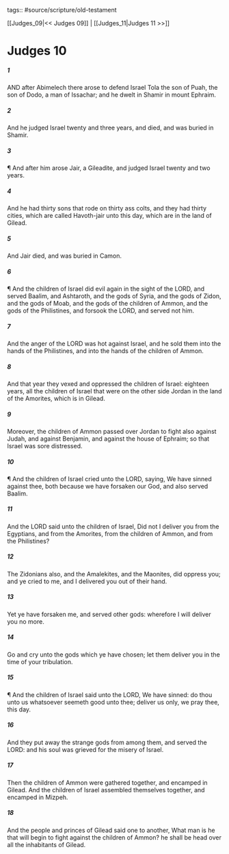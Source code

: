 tags:: #source/scripture/old-testament

[[Judges_09|<< Judges 09]] | [[Judges_11|Judges 11 >>]]

# Judges 10

##### 1

AND after Abimelech there arose to defend Israel Tola the son of Puah, the son of Dodo, a man of Issachar; and he dwelt in Shamir in mount Ephraim.

##### 2

And he judged Israel twenty and three years, and died, and was buried in Shamir.

##### 3

¶ And after him arose Jair, a Gileadite, and judged Israel twenty and two years.

##### 4

And he had thirty sons that rode on thirty ass colts, and they had thirty cities, which are called Havoth-jair unto this day, which are in the land of Gilead.

##### 5

And Jair died, and was buried in Camon.

##### 6

¶ And the children of Israel did evil again in the sight of the LORD, and served Baalim, and Ashtaroth, and the gods of Syria, and the gods of Zidon, and the gods of Moab, and the gods of the children of Ammon, and the gods of the Philistines, and forsook the LORD, and served not him.

##### 7

And the anger of the LORD was hot against Israel, and he sold them into the hands of the Philistines, and into the hands of the children of Ammon.

##### 8

And that year they vexed and oppressed the children of Israel: eighteen years, all the children of Israel that were on the other side Jordan in the land of the Amorites, which is in Gilead.

##### 9

Moreover, the children of Ammon passed over Jordan to fight also against Judah, and against Benjamin, and against the house of Ephraim; so that Israel was sore distressed.

##### 10

¶ And the children of Israel cried unto the LORD, saying, We have sinned against thee, both because we have forsaken our God, and also served Baalim.

##### 11

And the LORD said unto the children of Israel, Did not I deliver you from the Egyptians, and from the Amorites, from the children of Ammon, and from the Philistines?

##### 12

The Zidonians also, and the Amalekites, and the Maonites, did oppress you; and ye cried to me, and I delivered you out of their hand.

##### 13

Yet ye have forsaken me, and served other gods: wherefore I will deliver you no more.

##### 14

Go and cry unto the gods which ye have chosen; let them deliver you in the time of your tribulation.

##### 15

¶ And the children of Israel said unto the LORD, We have sinned: do thou unto us whatsoever seemeth good unto thee; deliver us only, we pray thee, this day.

##### 16

And they put away the strange gods from among them, and served the LORD: and his soul was grieved for the misery of Israel.

##### 17

Then the children of Ammon were gathered together, and encamped in Gilead. And the children of Israel assembled themselves together, and encamped in Mizpeh.

##### 18

And the people and princes of Gilead said one to another, What man is he that will begin to fight against the children of Ammon? he shall be head over all the inhabitants of Gilead.

